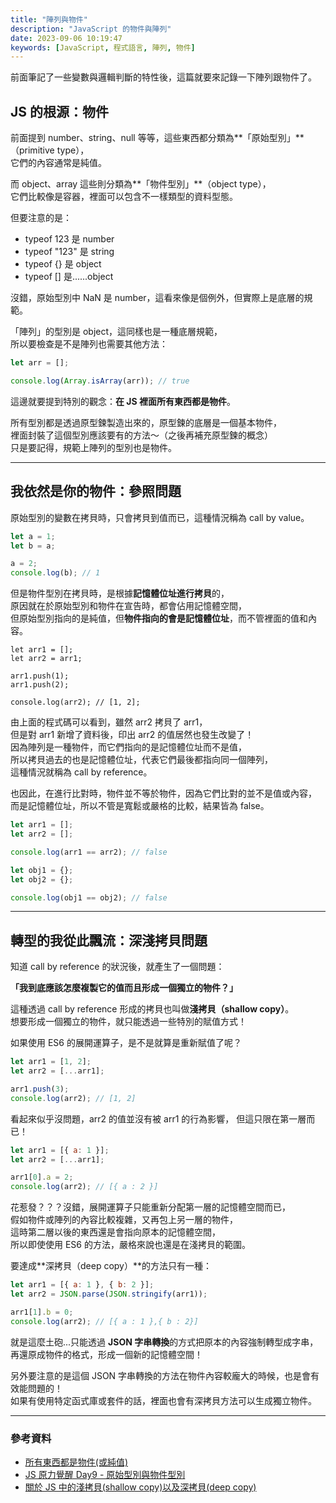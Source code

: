 ```yaml
---
title: "陣列與物件"
description: "JavaScript 的物件與陣列"
date: 2023-09-06 10:19:47
keywords: [JavaScript, 程式語言, 陣列, 物件]
---
```


前面筆記了一些變數與邏輯判斷的特性後，這篇就要來記錄一下陣列跟物件了。

## JS 的根源：物件

前面提到 number、string、null 等等，這些東西都分類為**「原始型別」**（primitive type），  
它們的內容通常是純值。

而 object、array 這些則分類為**「物件型別」**（object type），  
它們比較像是容器，裡面可以包含不一樣類型的資料型態。

但要注意的是：

- typeof 123 是 number
- typeof "123" 是 string
- typeof {} 是 object
- typeof [] 是......object

沒錯，原始型別中 NaN 是 number，這看來像是個例外，但實際上是底層的規範。

「陣列」的型別是 object，這同樣也是一種底層規範，  
所以要檢查是不是陣列也需要其他方法：

```js
let arr = [];

console.log(Array.isArray(arr)); // true
```

這邊就要提到特別的觀念：**在 JS 裡面所有東西都是物件**。

所有型別都是透過原型鍊製造出來的，原型鍊的底層是一個基本物件，  
裡面封裝了這個型別應該要有的方法～（之後再補充原型鍊的概念）  
只是要記得，規範上陣列的型別也是物件。

---

## 我依然是你的物件：參照問題

原始型別的變數在拷貝時，只會拷貝到值而已，這種情況稱為 call by value。

```js
let a = 1;
let b = a;

a = 2;
console.log(b); // 1
```

但是物件型別在拷貝時，是根據**記憶體位址進行拷貝**的，  
原因就在於原始型別和物件在宣告時，都會佔用記憶體空間，  
但原始型別指向的是純值，但**物件指向的會是記憶體位址**，而不管裡面的值和內容。

```JS
let arr1 = [];
let arr2 = arr1;

arr1.push(1);
arr1.push(2);

console.log(arr2); // [1, 2];
```

由上面的程式碼可以看到，雖然 arr2 拷貝了 arr1，  
但是對 arr1 新增了資料後，印出 arr2 的值居然也發生改變了！  
因為陣列是一種物件，而它們指向的是記憶體位址而不是值，  
所以拷貝過去的也是記憶體位址，代表它們最後都指向同一個陣列，  
這種情況就稱為 call by reference。

也因此，在進行比對時，物件並不等於物件，因為它們比對的並不是值或內容，  
而是記憶體位址，所以不管是寬鬆或嚴格的比較，結果皆為 false。

```js
let arr1 = [];
let arr2 = [];

console.log(arr1 == arr2); // false

let obj1 = {};
let obj2 = {};

console.log(obj1 == obj2); // false
```

---

## 轉型的我從此飄流：深淺拷貝問題

知道 call by reference 的狀況後，就產生了一個問題：

**「我到底應該怎麼複製它的值而且形成一個獨立的物件？」**

這種透過 call by reference 形成的拷貝也叫做**淺拷貝（shallow copy）**。  
想要形成一個獨立的物件，就只能透過一些特別的賦值方式！

如果使用 ES6 的展開運算子，是不是就算是重新賦值了呢？

```js
let arr1 = [1, 2];
let arr2 = [...arr1];

arr1.push(3);
console.log(arr2); // [1, 2]
```

看起來似乎沒問題，arr2 的值並沒有被 arr1 的行為影響，
但這只限在第一層而已！

```js
let arr1 = [{ a: 1 }];
let arr2 = [...arr1];

arr1[0].a = 2;
console.log(arr2); // [{ a : 2 }]
```

花惹發？？？沒錯，展開運算子只能重新分配第一層的記憶體空間而已，  
假如物件或陣列的內容比較複雜，又再包上另一層的物件，  
這時第二層以後的東西還是會指向原本的記憶體空間，  
所以即使使用 ES6 的方法，嚴格來說也還是在淺拷貝的範圍。

要達成**深拷貝（deep copy）**的方法只有一種：

```js
let arr1 = [{ a: 1 }, { b: 2 }];
let arr2 = JSON.parse(JSON.stringify(arr1));

arr1[1].b = 0;
console.log(arr2); // [{ a : 1 },{ b : 2}]
```

就是這麼土砲...只能透過 **JSON 字串轉換**的方式把原本的內容強制轉型成字串，  
再還原成物件的格式，形成一個新的記憶體空間！

另外要注意的是這個 JSON 字串轉換的方法在物件內容較龐大的時候，也是會有效能問題的！  
如果有使用特定函式庫或套件的話，裡面也會有深拷貝方法可以生成獨立物件。

---

### 參考資料

- [所有東西都是物件(或純值)](https://israynotarray.com/jsweirdworld/20190521/1329212743/)
- [JS 原力覺醒 Day9 - 原始型別與物件型別](https://ithelp.ithome.com.tw/articles/10220005)
- [關於 JS 中的淺拷貝(shallow copy)以及深拷貝(deep copy)](https://medium.com/andy-blog/%E9%97%9C%E6%96%BCjs%E4%B8%AD%E7%9A%84%E6%B7%BA%E6%8B%B7%E8%B2%9D-shallow-copy-%E4%BB%A5%E5%8F%8A%E6%B7%B1%E6%8B%B7%E8%B2%9D-deep-copy-5f5bbe96c122)
